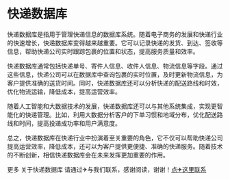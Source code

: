 # 快递数据库

快递数据库是指用于管理快递信息的数据库系统。随着电子商务的发展和快递行业的快速增长，快递数据库变得越来越重要。它可以记录快递的发货、到达、签收等信息，帮助快递公司实时跟踪包裹的位置和状态，提高服务质量和效率。

快递数据库通常包括快递单号、寄件人信息、收件人信息、物流信息等字段。通过这些信息，快递公司可以在数据库中查询包裹的实时位置，及时更新物流信息，为客户提供准确的送货时间。同时，快递数据库还可以分析快递的配送路线和时效，优化物流运输，降低成本，提高运营效率。

随着人工智能和大数据技术的发展，快递数据库还可以与其他系统集成，实现更智能化的快递管理。比如，利用大数据分析客户的下单习惯和地域分布，优化配送路线和时间，提高投递成功率和用户满意度。

总之，快递数据库在快递行业中扮演着至关重要的角色，它不仅可以帮助快递公司提高运营效率，降低成本，还可以为客户提供更便捷、准确的快递服务。随着技术的不断创新，相信快递数据库会在未来发挥更加重要的作用。

更多 关于快递数据库 请通过✈与我们联系，感谢阅读，谢谢！[点✈这里联系](https://t.me/sjlmbot)